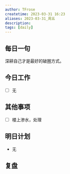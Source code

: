 ```yaml
---
author: TFrose
createtime: 2023-03-31 16:23
aliases: 2023-03-31_周五
description:
tags: [daily]
---
```


## 每日一句
深耕自己才是最好的破圈方式。

## 今日工作
- [ ] 无

## 其他事项
- [ ] 楼上渗水，处理

## 明日计划
- 无

## 复盘

